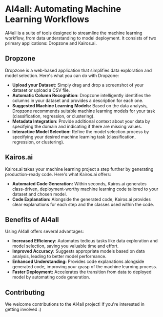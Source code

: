 # AI4all: Automating Machine Learning Workflows

AI4all is a suite of tools designed to streamline the machine learning workflow, from data understanding to model deployment. It consists of two primary applications: Dropzone and Kairos.ai.

## Dropzone

Dropzone is a web-based application that simplifies data exploration and model selection. Here's what you can do with Dropzone:

- **Upload your Dataset:** Simply drag and drop a screenshot of your dataset or upload a CSV file.
- **Automatic Column Recognition:** Dropzone intelligently identifies the columns in your dataset and provides a description for each one.
- **Suggested Machine Learning Models:** Based on the data analysis, Dropzone recommends suitable machine learning models for your task (classification, regression, or clustering).
- **Metadata Integration:** Provide additional context about your data by specifying the domain and indicating if there are missing values.
- **Interactive Model Selection:** Refine the model selection process by specifying your desired machine learning task (classification, regression, or clustering).

## Kairos.ai

Kairos.ai takes your machine learning project a step further by generating production-ready code. Here's what Kairos.ai offers:

- **Automated Code Generation:** Within seconds, Kairos.ai generates class-driven, deployment-worthy machine learning code tailored to your dataset and chosen model.
- **Code Explanation:** Alongside the generated code, Kairos.ai provides clear explanations for each step and the classes used within the code.

## Benefits of AI4all

Using AI4all offers several advantages:

- **Increased Efficiency:** Automates tedious tasks like data exploration and model selection, saving you valuable time and effort.
- **Improved Accuracy:** Suggests appropriate models based on data analysis, leading to better model performance.
- **Enhanced Understanding:** Provides code explanations alongside generated code, improving your grasp of the machine learning process.
- **Faster Deployment:** Accelerates the transition from data to deployed model by automating code generation.


## Contributing

We welcome contributions to the AI4all project! If you're interested in getting involved :)
